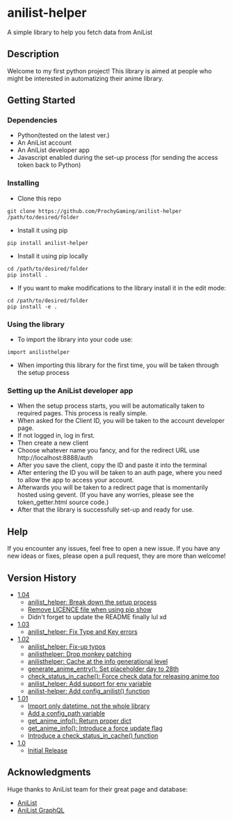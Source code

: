 # anilist-helper

A simple library to help you fetch data from AniList

## Description

Welcome to my first python project!
This library is aimed at people who might be interested in automatizing their anime library.

## Getting Started

### Dependencies

* Python(tested on the latest ver.)
* An AniList account
* An AniList developer app
* Javascript enabled during the set-up process (for sending the access token back to Python)

### Installing

* Clone this repo
```
git clone https://github.com/ProchyGaming/anilist-helper /path/to/desired/folder
```
* Install it using pip
```
pip install anilist-helper
```
* Install it using pip locally
```
cd /path/to/desired/folder
pip install .
```
* If you want to make modifications to the library install it in the edit mode:
```
cd /path/to/desired/folder
pip install -e .
```

### Using the library

* To import the library into your code use:
```
import anilisthelper
```
* When importing this library for the first time, you will be taken through the setup process

### Setting up the AniList developer app

* When the setup process starts, you will be automatically taken to required pages. This process is really simple.
* When asked for the Client ID, you will be taken to the account developer page.
* If not logged in, log in first.
* Then create a new client
* Choose whatever name you fancy, and for the redirect URL use http://localhost:8888/auth
* After you save the client, copy the ID and paste it into the terminal
* After entering the ID you will be taken to an auth page, where you need to allow the app to access your account.
* Afterwards you will be taken to a redirect page that is momentarily hosted using gevent. (If you have any worries, please see the token_getter.html source code.)
* After that the library is successfully set-up and ready for use.

## Help

If you encounter any issues, feel free to open a new issue. If you have any new ideas or fixes, please open a pull request, they are more than welcome!

## Version History

* [1.04](https://github.com/ProchyGaming/anilist-helper/releases/tag/v1.04)
    * [anilist_helper: Break down the setup process](https://github.com/ProchyGaming/anilist-helper/commit/8c3fe5900f4396186b3a7315bf38e73e236e784e)
    * [Remove LICENCE file when using pip show](https://github.com/ProchyGaming/anilist-helper/commit/9b42002dab525a1893c1f31b415c504c8e34c04b)
    * Didn't forget to update the README finally lul xd
* [1.03](https://github.com/ProchyGaming/anilist-helper/releases/tag/v1.03)
    * [anilist_helper: Fix Type and Key errors](https://github.com/ProchyGaming/anilist-helper/commit/c8cd7323beea27f653c9e888a1acb47b70ced8b0)
* [1.02](https://github.com/ProchyGaming/anilist-helper/releases/tag/v1.02)
    * [anilist_helper: Fix-up typos](https://github.com/ProchyGaming/anilist-helper/commit/af08dc7c2757156dc51c3e37374c623baf76c281)
    * [anilisthelper: Drop monkey patching](https://github.com/ProchyGaming/anilist-helper/commit/80fce02c35a6343f8ab19c896e41be0c11931974)
    * [anilisthelper: Cache at the info generational level](https://github.com/ProchyGaming/anilist-helper/commit/7076e876461238ca9c4ef7ecf12c0c2fa3da8ce4)
    * [generate_anime_entry(): Set placeholder day to 28th](https://github.com/ProchyGaming/anilist-helper/commit/b1b499e79fffe11b3f0007458e337f5ccbefa787)
    * [check_status_in_cache(): Force check data for releasing anime too](https://github.com/ProchyGaming/anilist-helper/commit/990900964995ff1fa30eb753dcdccbe0df5d7377)
    * [anilist_helper: Add support for env variable](https://github.com/ProchyGaming/anilist-helper/commit/ac64f38b8563f199776d931e621af290637f476f)
    * [anilist-helper: Add config_anilist() function](https://github.com/ProchyGaming/anilist-helper/commit/5d65e7ddee604379f70ab2e3291f3fe88607f8fc)
* [1.01](https://github.com/ProchyGaming/anilist-helper/releases/tag/v1.01)
    * [Import only datetime, not the whole library](https://github.com/ProchyGaming/anilist-helper/commit/7c7d5674644a50e891cf9f69bb71546b7fbcbf5b)
    * [Add a config_path variable](https://github.com/ProchyGaming/anilist-helper/commit/1d88e70891c785714bf355e3f526c59a7e9e21d1)
    * [get_anime_info(): Return proper dict](https://github.com/ProchyGaming/anilist-helper/commit/4b93547684030ffea06b53e234ab41cde352d446)
    * [get_anime_info(): Introduce a force update flag](https://github.com/ProchyGaming/anilist-helper/commit/348359239372b8a6d7e87034ec57c52b2b75d575)
    * [Introduce a check_status_in_cache() function](https://github.com/ProchyGaming/anilist-helper/commit/e6a1eb54298dc4a5838d45d8ed2d3bcb4effdf65)
* [1.0](https://github.com/ProchyGaming/anilist-helper/releases/tag/v1.0)
    * [Initial Release](https://github.com/ProchyGaming/anilist-helper/commit/5c838f646c66de83365f6a0e897d317e89d67e4f)

## Acknowledgments

Huge thanks to AniList team for their great page and database:
* [AniList](https://anilist.co/home)
* [AniList GraphQL](https://anilist.co/graphiql)
